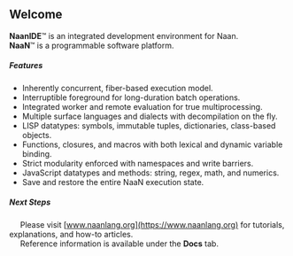 ## Welcome

**NaanIDE**™ is an integrated development environment for Naan.  
**NaaN**™ is a programmable software platform.

##### Features
* Inherently concurrent, fiber-based execution model.
* Interruptible foreground for long-duration batch operations.
* Integrated worker and remote evaluation for true multiprocessing.
* Multiple surface languages and dialects with decompilation on the fly.
* LISP datatypes: symbols, immutable tuples, dictionaries, class-based objects.
* Functions, closures, and macros with both lexical and dynamic variable binding.
* Strict modularity enforced with namespaces and write barriers.
* JavaScript datatypes and methods: string, regex, math, and numerics.
* Save and restore the entire NaaN execution state.

##### Next Steps
     Please visit [www.naanlang.org](https://www.naanlang.org) for tutorials, explanations, and how-to articles.  
     Reference information is available under the **Docs** tab.
